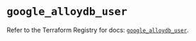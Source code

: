 # `google_alloydb_user`

Refer to the Terraform Registry for docs: [`google_alloydb_user`](https://registry.terraform.io/providers/hashicorp/google/6.31.0/docs/resources/alloydb_user).
